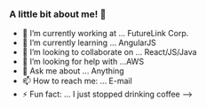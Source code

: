 ### A little bit about me! 👋

- 🔭 I’m currently working at ... FutureLink Corp.
- 🌱 I’m currently learning ... AngularJS
- 👯 I’m looking to collaborate on ... React/JS/Java
- 🤔 I’m looking for help with ...AWS
- 💬 Ask me about ... Anything
- 📫 How to reach me: ... E-mail
- ⚡ Fun fact: ... I just stopped drinking coffee
-->
